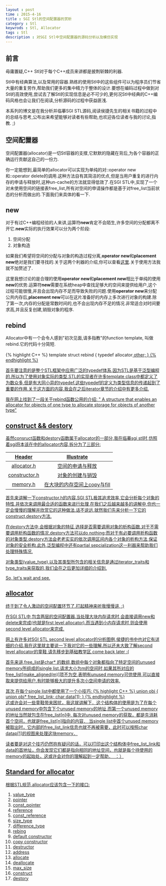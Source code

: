 ```yaml
---
layout : post
time : 2015-4-16
title : SGI Stl的空间配置器的赏析
category : Stl
keywrods : Stl, Allocator
tags : Stl
description : 对SGI Stl中空间配置器的源码分析以及模仿实现
---
```


## 前言

毋庸置疑,C++ Stl对于每个C++成员来讲都是披荆斩棘的利器.

Stl中有经典算法,以及常用的容器.熟练的使用Stl中的这些组件可以为程序员们节省大量的重复劳作,帮助我们更多的集中精力于整体的设计.要想在编码过程中做到对Stl的高效使用,尝试去了解Stl的实现信息是必不可少的,更何况Stl中经典的C++编码风格也会让我们在阅读,分析源码的过程中获益匪浅.

本系列的博文是在我分析并临摹SGI STL源码,阅读侯捷先生的相关书籍的过程中的总结与思考,公布出来希望能够对读者有些帮助,也欢迎各位读者与我的讨论,指教.  ;)

## 空间配置器

空间配置器(allocator)是一切Stl容器的支撑,它默默的隐藏在背后,为各个容器的正确运行贡献这自己的一份力.

你一定能想到,最简单的allocator可以实现为单纯的对::operator new 和::operator delete的调用.这种方法自有其简洁的优点,但是当用户重复的进行内存的申请与释放时,这种un-cache的方法就显得低效了.在SGI STL中,实现了一个对未使用空间的链接表free_list,所有对空间的申请操作都是基于对free_list当前状态的分析而做出的.下面我们来具体的看一下.

## new 

对于有过C++编程经验的人来讲,运算符**new**肯定不会陌生,许多空间的分配都离不开它.**new**实际的执行效果可以分为两个阶段:	

1.	空间分配
2.	对象构造

如果我们希望将空间的分配与对象的构造过程分离,**operator new**和**placement new**绝对是我们要寻找的.关于这两个利器的介绍,你可以查看[这里](http://www.cplusplus.com/reference/new/operator%20new/?kw=operator%20new).关于使用方法我就不加赘述了.

这里我想讨论的是合理的使用**operator new**和**placement new**相比于单纯的使用**new**的优势.运算符**new**需要在系统heap中查找足够大的空间来提供给用户,这个过程可能很慢,并且会出现内存不足而导致失败的问题.使用**operator new**来分配公共内存后,**placement new**可以在这片准备好的内存上多次进行对象的构建.除了第一次,内存的分配是常数时间的,也不会出现内存不足的情况.非常适合对时间要求高,并且反复创建,销毁对象的程序.

## rebind

Allocator中有一个会令人感到"初次见面,请多指教"的function template, 叫做rebind.它的代码十分简短.
</br></br>
{% highlight C++ %}
template <typename U>
	struct rebind {
		typedef allocator<U> other;
	}
{% endhighlight %}
</br>

首先要注意的是整个STL框架中应用广泛的typedef体系,因为STL是基于泛型编程的,所以为了使用对象实际的类型,STL的实现者在许多template class中都定义了为数众多,但是有大同小异的typedef.这些typedef的定义为类型信息的传递起到了重要的作用.关于这方面的内容,我会在之后iterator章节的介绍中有更多介绍.

我在网上找到了一段关于rebind函数公用的介绍:
" A structure that enables an allocator for objects of one type to allocate storage for objects of another type"

## construct && destory

虽然consruct函数和destory函数属于allocator的一部分,我在临摹sgi stl时,仿照着sgi将本该在<memory>中的allocator内容,拆分为了三部分:

|Header       |Illustrate                  |
|:----:       |:--------:                  |
|allocator.h  |空间的申请与释放            |
|constructor.h|对象的创建与销毁            |
|memory.h     |在大块的内存空间上copy与fill|

首先来讲解一下constructor.h的内容.SGI STL极其追求效率,它会分析每个对象的特性,并依次来调用最合适的函数来进行处理,在我们之后越来越多的讲解中,你也一定会慢慢的理解并欣赏它的这种做法.话不说远,就然我们先来分析一下它的construct,destory方法.

在destory方法中,会根据对象的特征,选择是否需要调用对象的析构函数.对于不需要调用析构函数的情况,destory方法可以do nothing;而对于有必要调用析构函数的对象类型,destory方法会老老实实的依次调用区间内各个对象的析构方法,保证对象的安全析构.此外,泛型编程中还有[partial sepcialization](http://www.cprogramming.com/tutorial/template_specialization.html)这一利器来帮助我们处理特殊情况,

对象类型(value_type),以及其类型所包含的相关信息是通过iterator_traits和type_traits来获取的,我们会在之后更加详细的介绍到.

So, let's wait and see.

## allocator

终于到了令人激动的空间配置环节了.打起精神来听我慢慢讲, :)

在SGI STL中,包含两层的空间配置器.当处理大块内存请求时,会直接调用new和delete来完成(也就是first level allocator).而当遇到小内存请求时,则会使用second level allocator来完成.

网上有许多对SGI STL second level allocator的分析图例,侯捷的书中也对它有详细的介绍.我在这里就主要说一下我对它的一些理解.所以还未大致了解second level allocator的童鞋,请先移步到基础教学区,come back later :(

首先来讲,free_list是char* 的数组,数组中每个对象都指向了特定空间的unused memory所组成的single list.请求大小为m的空间时,如果其所对应的free_list[make_aligned(m)]项不为空,表明有unused memory可供使用,可以直接取来提供给用户.有时能够极大的提升多次小空间申请的效率.

其次,在每个single list中都使用了一个小技巧:
{% highlight C++ %}
union obj {
	union obj* free_list_link;
	char data[1];
	}
{% endhighlight %}
</br>
这或许会对一些童鞋带来困扰，我这就讲解下．这个结构体的使用是为了在每个unused memory中包含下个unused memory的地址,而第一个unused memory的地址当然就包含在free_list[n]中. 每次对unused memory的获取，都是先消耗首个空间，也就是free_list[n]指向的内容．
当single list中首个unused memory被取出时，它内部的free_list_link信息也就不再被需要，此时可以按照char datap[1]的视图来处理这块memory．

读者要是对这个技巧仍然抱有疑问的话，可以打印出这个结构体中free_list_link和data的首地址，你会发现它们都是指向相同的地址空间，也就是每个待使用的memory的起始处，这或许会对你的理解起到一定帮助．　：）


## Standard for allocator

根据STL规范,allocator应该包含一下的接口:

1.	value_type
2.	pointer
3.	const_pointer
4.	reference
5.	const_reference
6.	size_type
7.	difference_type
8.	rebing
9.	default constructor
10.	copy constructor
11.	destructor
12.	address
13.	allocate
14.	deallocate
15.	max_size
16.	construct
17.	destory
